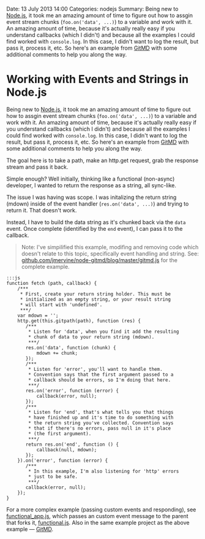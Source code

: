 Date: 13 July 2013 14:00
Categories: nodejs
Summary: Being new to [Node.js](/nodejs), it took me an amazing amount of time to figure out how to assgin event stream chunks (`foo.on('data', ...)`) to a variable and work with it. An amazing amount of time, because it's actually really easy if you understand callbacks (which I didn't) and because all the examples I could find worked with `console.log`. In this case, I didn't want to log the result, but pass it, process it, etc. So here's an example from [GitMD](http://github.com/jmervine/node-gitmd) with some additional comments to help you along the way.

# Working with Events and Strings in Node.js

Being new to [Node.js](/nodejs), it took me an amazing amount of time to figure out how to assgin event stream chunks (`foo.on('data', ...)`) to a variable and work with it. An amazing amount of time, because it's actually really easy if you understand callbacks (which I didn't) and because all the examples I could find worked with `console.log`. In this case, I didn't want to log the result, but pass it, process it, etc. So here's an example from [GitMD](http://github.com/jmervine/node-gitmd) with some additional comments to help you along the way.

The goal here is to take a path, make an http.get request, grab the response stream and pass it back.

Simple enough? Well initially, thinking like a functional (non-async) developer, I wanted to return the response as a string, all sync-like.

The issue I was having was scope. I was initalizing the return string (mdown) inside of the event handler (`res.on('data', ...)`) and trying to return it. That doesn't work.

Instead, I have to build the data string as it's chunked back via the `data` event. Once complete (identified by the `end` event), I can pass it to the callback.

> Note: I've simpilified this example, modifing and removing code which doesn't relate to this topic, specifically event handling and string. See: [github.com/jmervine/node-gitmd/blog/master/gitmd.js](https://github.com/jmervine/node-gitmd/blob/master/gitmd.js) for the complete example.

    :::js
    function fetch (path, callback) {
        /***
         * First, create your return string holder. This must be
         * initialized as an empty string, or your result string
         * will start with 'undefined'.
         ***/
        var mdown = '';
        http.get(this.gitpath(path), function (res) {
           /***
            * Listen for 'data', when you find it add the resulting
            * chunk of data to your return string (mdown).
            ***/
           res.on('data', function (chunk) {
               mdown += chunk;
           });
           /***
            * Listen for 'error', you'll want to handle them.
            * Convention says that the first argument passed to a
            * callback should be errors, so I'm doing that here.
            ***/
           res.on('error', function (error) {
               callback(error, null);
           });
           /***
            * Listen for 'end', that's what tells you that things
            * have finished up and it's time to do something with
            * the return string you've collected. Convention says
            * that if there's no errors, pass null in it's place
            * (the first argument).
            ***/
           return res.on('end', function () {
               callback(null, mdown);
           });
        }).on('error', function (error) {
           /***
            * In this example, I'm also listening for 'http' errors
            * just to be safe.
            ***/
           callback(error, null);
        });
    }

For a more complex example (passing custom events and responding), see [functional_app.js](https://github.com/jmervine/node-gitmd/blob/master/test/support/functional_app.js), which passes an custom event message to the parent that forks it, [functional.js](https://github.com/jmervine/node-gitmd/blob/master/test/functional.js). Also in the same example project as the above example &mdash; [GitMD](http://github.com/jmervine/node-gitmd).

